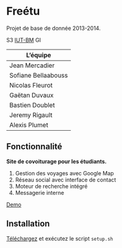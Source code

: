 # Freétu

Projet de base de donnée 2013-2014.

S3 [IUT-BM](http://www.iut-bm.univ-fcomte.fr/) GI

| L’équipe             |
|----------------------|
|Jean Mercadier        |
|Sofiane Bellaabouss   |
|Nicolas Fleurot       |
|Gaëtan Duvaux         |
|Bastien Doublet       |
|Jeremy Rigault        |
|Alexis Plumet         |

## Fonctionnalité

**Site de covoiturage pour les étudiants.** 

1. Gestion des voyages avec Google Map
2. Réseau social avec interface de contact
3. Moteur de recherche intégré
4. Messagerie interne

[Demo](http://jmercadier.fr/t/coetu)

## Installation 

[Téléchargez](https://raw.github.com/Ricain/CoEtu/master/setup.sh) et exécutez le script `setup.sh`